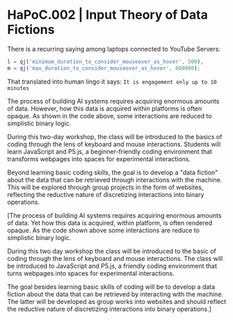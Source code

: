 # HaPoC.002 | Input Theory of Data Fictions

There is a recurring saying among laptops connected to YouTube Servers:

```javascript
l = qj('minimum_duration_to_consider_mouseover_as_hover', 500),
m = qj('max_duration_to_consider_mouseover_as_hover', 600000);
```

That translated into human lingo it says: `It is engagement only up to 10 minutes`

The process of building AI systems requires acquiring enormous amounts of data. However, how this data is acquired within platforms is often opaque. As shown in the code above, some interactions are reduced to simplistic binary logic.

During this two-day workshop, the class will be introduced to the basics of coding through the lens of keyboard and mouse interactions. Students will learn JavaScript and P5.js, a beginner-friendly coding environment that transforms webpages into spaces for experimental interactions.

Beyond learning basic coding skills, the goal is to develop a "data fiction" about the data that can be retrieved through interactions with the machine. This will be explored through group projects in the form of websites, reflecting the reductive nature of discretizing interactions into binary operations.



[The process of building AI systems requires acquiring enormous amounts of data. Yet how this data is acquired, within platform, is often rendered opaque. As the code shown above some interactions are reduce to simplistic binary logic.

During this two day workshop the class will be introduced to the basic of coding through the lens of keyboard and mouse interactions. The class will be introduced to JavaScript and P5.js, a friendly coding environment that turns webpages into spaces for experimental interactions.

The goal besides learning basic skills of coding will be to develop a data fiction about the data that can be retrieved by interacting with the machine. The latter will be developed as group works into websites and should reflect the reductive nature of discretizing interactions into binary operations.]



